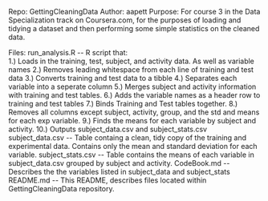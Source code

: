 Repo: GettingCleaningData
Author: aapett
Purpose: For course 3 in the Data Specialization track on Coursera.com, 
for the purposes of loading and tidying a dataset and then performing some simple statistics on the cleaned data.

Files:
run_analysis.R  	-- R script that: 	
	1.) Loads in the training, test, subject, and activity data. As well as variable names
	2.) Removes leading whitespace from each line of training and test data
	3.) Converts training and test data to a tibble
	4.) Separates each variable into a seperate column
	5.) Merges subject and activity information with training and test tables.
	6.) Adds the variable names as a header row to training and test tables
	7.) Binds Training and Test tables together.
	8.) Removes all columns except subject, activity, group, and the std and means for each exp variable. 
	9.) Finds the means for each variable by subject and activity.
	10.) Outputs subject_data.csv and subject_stats.csv
subject_data.csv	-- 	Table containg a clean, tidy copy of the training and experimental data.
						Contains only the mean and standard deviation for each variable.
subject_stats.csv	--	Table contains the means of each variable in subject_data.csv grouped by subject and activity.
CodeBook.md			--	Describes the the variables listed in subject_data and subject_stats
README.md			--	This README, describes files located within GettingCleaningData repository.